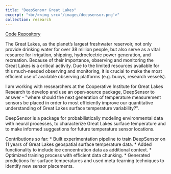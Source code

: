 ```yaml
---
title: "DeepSensor Great Lakes"
excerpt: "<br/><img src='/images/deepsensor.png'>"
collection: research
---
```


[Code Repository](https://github.com/great-lakes-ai-lab/GreatLakes-TempSensors)


The Great Lakes, as the planet’s largest freshwater reservoir, not only provide drinking water for over 38 million people, but also serve as a vital resource for irrigation, shipping, hydroelectric power generation, and recreation. Because of their importance, observing and monitoring the Great Lakes is a critical activity. Due to the limited resources available for this much-needed observing and monitoring, it is crucial to make the most efficient use of available observing platforms (e.g. buoys, research vessels).


I am working with ressearchers at the Cooperative Institute for Great Lakes Research to develop and use an open-source package, DeepSensor to answer - "where should the next generation of temperature measurement sensors be placed in order to most efficiently improve our quantitative understanding of Great Lakes surface temperature variability?".


DeepSensor is a package for probabilistically modeling environmental data with neural processes, to characterize Great Lakes surface temperature and to make informed suggestions for future temperature sensor locations.


Contributions so far:
    * Built experimentation pipeline to train DeepSensor on 11 years of Great Lakes geospatial surface temperature data.
    *  Added functionality to include ice concentration data as additional context.
    * Optimized training process with efficient data chunking.
    * Generated predictions for surface temperatures and used meta-learning techniques to identify new sensor placements.